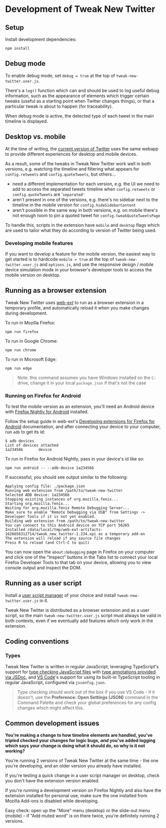 # Development of Tweak New Twitter

## Setup

Install development dependencies:

```shell
npm install
```

## Debug mode

To enable debug mode, set `debug = true` at the top of `tweak-new-twitter.user.js`.

There's a `log()` function which can and should be used to log useful debug information, such as the appearance of elements which trigger certain tweaks (useful as a starting point when Twitter changes things), or that a particular tweak is about to happen (for traceability).

When debug mode is active, the detected type of each tweet in the main timeline is displayed.

## Desktop vs. mobile

At the time of writing, the [current version of Twitter](https://blog.twitter.com/engineering/en_us/topics/infrastructure/2019/buildingthenewtwitter) uses the same webapp to provide different experiences for desktop and mobile devices.

As a result, some of the tweaks in Tweak New Twitter work well in both versions, e.g. watching the timeline and filtering what appears for `config.retweets` and `config.quoteTweets`, but others…

- need a different implementation for each version, e.g. the UI we need to add to access the separated tweets timeline when `config.retweets` or `config.quoteTweets` are '`separated'`
- aren't present in one of the versions, e.g. there's no sidebar next to the timeline in the mobile version for `config.hideSidebarContent`
- aren't possible in the same way in both versions, e.g. on mobile there's not enough room to pin a quoted tweet for `config.tweakQuoteTweetsPage`

To handle this, scripts in the extension have `mobile` and `desktop` flags which are used to tailor what they do according to version of Twitter being used.

### Developing mobile features

If you want to develop a feature for the mobile version, the easiest way to get started is to hardcode `mobile = true` at the top of `tweak-new-twitter.user.js` and `options.js`, and use the responsive design / mobile device simulation mode in your browser's developer tools to access the mobile version on desktop.

## Running as a browser extension

Tweak New Twitter uses [web-ext](https://github.com/mozilla/web-ext#web-ext) to run as a browser extension in a temporary profile, and automatically reload it when you make changes during development.

To run in Mozilla Firefox:

```shell
npm run firefox
```

To run in Google Chrome:

```shell
npm run chrome
```

To run in Microsoft Edge:

```shell
npm run edge
```

> Note: this command assumes you have Windows installed on the `C:` drive, change it in your local `package.json` if that's not the case

### Running on Firefox for Android

To test the mobile version as an extension, you'll need an Android device with [Firefox Nightly for Android](https://play.google.com/store/apps/details?id=org.mozilla.fenix) installed.

Follow the setup guide in web-ext's [Developing extensions for Firefox for Android](https://extensionworkshop.com/documentation/develop/developing-extensions-for-firefox-for-android/) documentation, and after connecting your device to your computer, run `adb` to get its id:

```shell
$ adb devices
List of devices attached
1a23456b       device
```

To run in Firefox for Android Nightly, pass in your device's id like so:

```shell
npm run android -- --adb-device 1a23456b
```

If successful, you should see output similar to the following:

```
Applying config file: ./package.json
Running web extension from /path/to/tweak-new-twitter
Selected ADB device: 1a23456b
Stopping existing instances of org.mozilla.fenix...
Starting org.mozilla.fenix...
Waiting for org.mozilla.fenix Remote Debugging Server...
Make sure to enable "Remote Debugging via USB" from Settings -> Developer Tools if it is not yet enabled.
Building web extension from /path/to/tweak-new-twitter
You can connect to this Android device on TCP port 56265
Installed /data/local/tmp/web-ext-artifacts-1626656312714/tweak_new_twitter-1.234.xpi as a temporary add-on
The extension will reload if any source file changes
Press R to reload (and Ctrl-C to quit)
```

You can now open the `about:debugging` page in Firefox on your computer and click one of the "Inspect" buttons in the Tabs list to connect your local Firefox Developer Tools to that tab on your device, allowing you to view console output and inspect the DOM.

## Running as a user script

Install a [user script manager](https://greasyfork.org/en#home-step-1) of your choice and install `tweak-new-twitter.user.js` in it.

Tweak New Twitter is distributed as a browser extension and as a user script, so the main `tweak-new-twitter.user.js` script must always be valid in both contexts, even if we eventually add features which only work in the extension.

## Coding conventions

### Types

Tweak New Twitter is written in regular JavaScript, leveraging TypeScript's support for [type checking JavaScript files](https://www.typescriptlang.org/docs/handbook/type-checking-javascript-files.html) with [type annotations provided via JSDoc](https://www.typescriptlang.org/docs/handbook/jsdoc-supported-types.html), and [VS Code](https://code.visualstudio.com/)'s support for using its built-in TypeScript tooling in regular JavaScript, configured via `jsconfig.json`.

> Type checking should work out of the box if you use VS Code - if it doesn't, use the **Preference: Open Settings (JSON)** command in the Command Palette and check your global preferences for any config changes which might affect this.

## Common development issues

**You're making a change to how timeline elements are handled, you've tripled checked your changes for logic bugs, _and_ you've added logging which says your change is doing what it should do, so why is it not working?**

You're running 2 versions of Tweak New Twitter at the same time - the one you're developing, and an older version you already have installed.

If you're testing a quick change in a user script manager on desktop, check you don't have the extension version enabled.

If you're running a development version on Firefox Nightly and also have the extension installed for personal use, make sure the one installed from Mozilla Add-ons is disabled while developing.

Easy check: open up the "More" menu (desktop) or the slide-out menu (mobile) - if "Add muted word" is on there twice, you're definitely running 2 versions.
